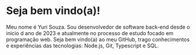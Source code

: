 # Seja bem vindo(a)!
Meu nome é Yuri Souza. Sou desenvolvedor de software back-end desde o inicio d ano de 2023 e atualmente no processo de estudo focado em programação web. Seja bem vindo(a) ao meu GitHub, trago conhecimentos e experiências das tecnologias: Node.js, Git, Typescript e SQL. 

<!--
**yurissz/yurissz** is a ✨ _special_ ✨ repository because its `README.md` (this file) appears on your GitHub profile.

Here are some ideas to get you started:

- 🔭 I’m currently working on ...
- 🌱 I’m currently learning ...
- 👯 I’m looking to collaborate on ...
- 🤔 I’m looking for help with ...
- 💬 Ask me about ...
- 📫 How to reach me: ...
- 😄 Pronouns: ...
- ⚡ Fun fact: ...
-->
